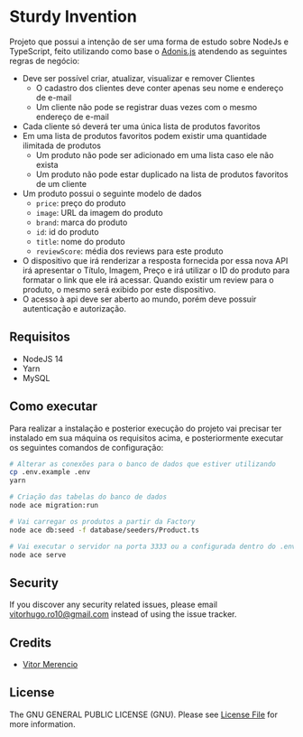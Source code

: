 # Sturdy Invention

Projeto que possui a intenção de ser uma forma de estudo sobre NodeJs e TypeScript, feito utilizando como base o [Adonis.js](https://adonisjs.com/) atendendo as seguintes regras de negócio:

- Deve ser possível criar, atualizar, visualizar e remover Clientes
  - O cadastro dos clientes deve conter apenas seu nome e endereço de e-mail
  - Um cliente não pode se registrar duas vezes com o mesmo endereço de e-mail
- Cada cliente só deverá ter uma única lista de produtos favoritos
- Em uma lista de produtos favoritos podem existir uma quantidade ilimitada de produtos
  - Um produto não pode ser adicionado em uma lista caso ele não exista
  - Um produto não pode estar duplicado na lista de produtos favoritos de um cliente
- Um produto possui o seguinte modelo de dados
  - `price`: preço do produto
  - `image`: URL da imagem do produto
  - `brand`: marca do produto
  - `id`: id do produto
  - `title`: nome do produto
  - `reviewScore`: média dos reviews para este produto
- O dispositivo que irá renderizar a resposta fornecida por essa nova API irá apresentar o Título, Imagem, Preço e irá utilizar o ID do produto para formatar o link que ele irá acessar. Quando existir um review para o produto, o mesmo será exibido por este dispositivo.
- O acesso à api deve ser aberto ao mundo, porém deve possuir autenticação e autorização.

## Requisitos

- NodeJS 14
- Yarn
- MySQL

## Como executar

Para realizar a instalação e posterior execução do projeto vai precisar ter instalado em sua máquina os requisitos acima, e posteriormente executar os seguintes comandos de configuração:

```bash
# Alterar as conexões para o banco de dados que estiver utilizando
cp .env.example .env
yarn

# Criação das tabelas do banco de dados
node ace migration:run

# Vai carregar os produtos a partir da Factory
node ace db:seed -f database/seeders/Product.ts

# Vai executar o servidor na porta 3333 ou a configurada dentro do .env
node ace serve
```

## Security

If you discover any security related issues, please email vitorhugo.ro10@gmail.com instead of using the issue tracker.

## Credits

- [Vitor Merencio](https://github.com/vitorhugoro1)

## License

The GNU GENERAL PUBLIC LICENSE (GNU). Please see [License File](LICENSE.md) for more information.
